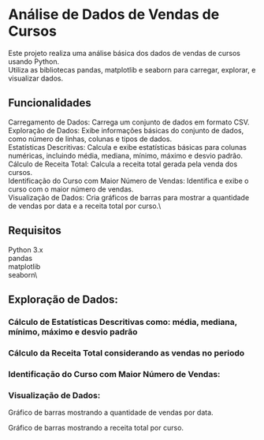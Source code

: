 # Análise de Dados de Vendas de Cursos

Este projeto realiza uma análise básica dos dados de vendas de cursos usando Python.\
Utiliza as bibliotecas pandas, matplotlib e seaborn para carregar, explorar, e visualizar dados.

## Funcionalidades

Carregamento de Dados: Carrega um conjunto de dados em formato CSV.\
Exploração de Dados: Exibe informações básicas do conjunto de dados, como número de linhas, colunas e tipos de dados.\
Estatísticas Descritivas: Calcula e exibe estatísticas básicas para colunas numéricas, incluindo média, mediana, mínimo, máximo e desvio padrão.\
Cálculo de Receita Total: Calcula a receita total gerada pela venda dos cursos.\
Identificação do Curso com Maior Número de Vendas: Identifica e exibe o curso com o maior número de vendas.\
Visualização de Dados: Cria gráficos de barras para mostrar a quantidade de vendas por data e a receita total por curso.\

## Requisitos

Python 3.x\
pandas\
matplotlib\
seaborn\

## Exploração de Dados:

### Cálculo de Estatísticas Descritivas como: média, mediana, mínimo, máximo e desvio padrão

### Cálculo da Receita Total considerando as vendas no periodo

### Identificação do Curso com Maior Número de Vendas:


### Visualização de Dados:

Gráfico de barras mostrando a quantidade de vendas por data.

Gráfico de barras mostrando a receita total por curso.
